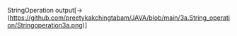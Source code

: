 StringOperation output[->(https://github.com/preetykakchingtabam/JAVA/blob/main/3a.String_operation/Stringoperation3a.png)]
